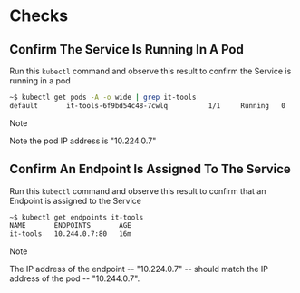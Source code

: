 # Checks

## Confirm The Service Is Running In A Pod
Run this ```kubectl``` command and observe this result to confirm the Service is running in a pod
```bash
~$ kubectl get pods -A -o wide | grep it-tools
default       it-tools-6f9bd54c48-7cwlq          1/1     Running   0              3m24s   10.244.0.7     minikube   <none>           <none>
```

> [!NOTE]
> Note the pod IP address is "10.224.0.7"

## Confirm An Endpoint Is Assigned To The Service
Run this ```kubectl``` command and observe this result to confirm that an Endpoint is assigned to the Service
```bash
~$ kubectl get endpoints it-tools
NAME       ENDPOINTS       AGE
it-tools   10.244.0.7:80   16m
```

> [!NOTE]
> The IP address of the endpoint -- "10.224.0.7" -- should match the IP address of the pod -- "10.244.0.7".
